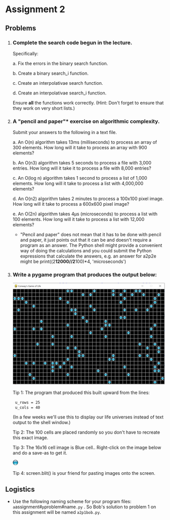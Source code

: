 # Assignment 2

## Problems

1. ### Complete the search code begun in the lecture.

    Specifically:

    a.  Fix the errors in the binary search function.

    b.  Create a binary search_i function.

    c.  Create an interpolativae search function.

    d.  Create an interpolativae search_i function.

    Ensure **all** the functions work correctly. (Hint: Don't forget to 
    ensure that they work on very short lists.)

2. ### A "pencil and paper"* exercise on algorithmic complexity.

    Submit your answers to the following in a text file.

    a.  An O(n) algorithm takes 13ms (milliseconds) to process an array 
    of 300 elements. How long will it take to process an array with 900 
    elements?

    b.  An O(n3) algorithm takes 5 seconds to process a file with 3,000 
    entries. How long will it take it to process a file with 8,000 
    entries?

    c.  An O(log n) algorithm takes 1 second to process a list of 1,000 
    elements. How long will it take to process a list with 4,000,000 
    elements?

    d.  An O(n2) algorithm takes 2 minutes to process a 100x100 pixel 
    image. How long will it take to process a 600x600 pixel image?

    e.  An O(2n) algorithm takes 4μs (microseconds) to process a list 
    with 100 elements. How long will it take to process a list with 
    12,000 elements?

    * "Pencil and paper" does not mean that it has to be done with 
    pencil and paper, it just points out that it can be and doesn't 
    require a program as an answer. The Python shell might provide a 
    convenient way of doing the calculations and you could submit the 
    Python expressions that calculate the answers, e.g. an answer for 
    a2p2e might be print((2**12000//2**100)*4, 'microseconds')

3. ### Write a pygame program that produces the output below:

    ![Conway's Game of Life Board.](../02.3_PyGame_1_Drawing/cgol_window.png)

    Tip 1: The program that produced this built upward from the lines:

        u_rows = 25
        u_cols = 40

    (In a few weeks we'll use this to display our life universes instead 
    of text output to the shell window.)

    Tip 2: The 100 cells are placed randomly so you don't have to 
    recreate this exact image.

    Tip 3: The 16x16 cell image is Blue cell.. Right-click on the image 
    below and do a save-as to get it.

    ![Blue Cell.](Aqua-Ball-icon.png)

    Tip 4: screen.blit() is your friend for pasting images onto the 
    screen.

## Logistics

-   Use the following naming scheme for your program files:
    `a`assignment#`p`problem#name`.py` . So Bob's solution to problem 1 on this assignment will be named `a2p1bob.py`.